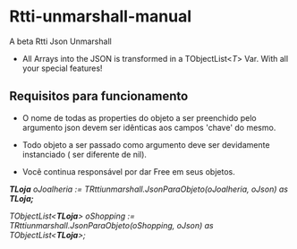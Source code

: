 # Rtti-unmarshall-manual
A beta Rtti Json Unmarshall

* All Arrays into the JSON is transformed in a TObjectList<*T*> Var. With all your special features!
## Requisitos para funcionamento ##

* O nome de todas as properties do objeto a ser preenchido pelo argumento json devem ser idênticas aos campos 'chave' do mesmo.

* Todo objeto a ser passado como argumento deve ser devidamente instanciado ( ser diferente de nil).

* Você continua responsável por dar Free em seus objetos.

***TLoja** oJoalheria := TRttiunmarshall.JsonParaObjeto(oJoalheria, oJson) as **TLoja;***
  
*TObjectList<**TLoja**> oShopping := TRttiunmarshall.JsonParaObjeto(oShopping, oJson) as TObjectList<**TLoja**>;*
